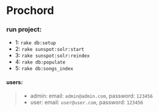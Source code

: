 # Prochord

### run project:
- 1: `rake db:setup`
- 2: `rake sunspot:solr:start`
- 3: `rake sunspot:solr:reindex`
- 4: `rake db:populate`
- 5: `rake db:songs_index`

#### users:
> - admin: email: `admin@admin.com`, password: `123456`
> - user: email: `user@user.com`, password: `123456`